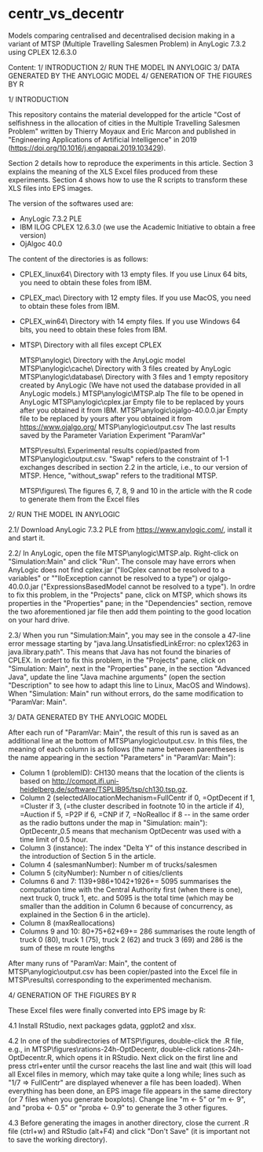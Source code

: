 # centr_vs_decentr
Models comparing centralised and decentralised decision making in a variant of MTSP (Multiple Travelling Salesmen Problem) in AnyLogic 7.3.2 using CPLEX 12.6.3.0

Content:
1/ INTRODUCTION
2/ RUN THE MODEL IN ANYLOGIC
3/ DATA GENERATED BY THE ANYLOGIC MODEL
4/ GENERATION OF THE FIGURES BY R



1/ INTRODUCTION

This repository contains the material developped for the article "Cost of selfishness in the allocation of cities in the Multiple Travelling Salesmen Problem" written by Thierry Moyaux and Eric Marcon and published in "Engineering Applications of Artificial Intelligence" in 2019 (https://doi.org/10.1016/j.engappai.2019.103429).

Section 2 details how to reproduce the experiments in this article. Section 3 explains the meaning of the XLS Excel files produced from these experiments. Section 4 shows how to use the R scripts to transform these XLS files into EPS images.

The version of the softwares used are:
- AnyLogic 7.3.2 PLE
- IBM ILOG CPLEX 12.6.3.0 (we use the Academic Initiative to obtain a free version)
- OjAlgoc 40.0

The content of the directories is as follows:
- CPLEX_linux64\	Directory with 13 empty files. If you use Linux 64 bits, you need to obtain these foles from IBM.
- CPLEX_mac\	Directory with 12 empty files. If you use MacOS, you need to obtain these foles from IBM.
- CPLEX_win64\	Directory with 14 empty files. If you use Windows 64 bits, you need to obtain these foles from IBM.
- MTSP\	Directory with all files except CPLEX

  MTSP\anylogic\	Directory with the AnyLogic model
  MTSP\anylogic\cache\	Directory with 3 files created by AnyLogic
  MTSP\anylogic\database\	Directory with 3 files and 1 empty repository created by AnyLogic (We have not used the database provided in all AnyLogic models.)
  MTSP\anylogic\MTSP.alp The file to be opened in AnyLogic
  MTSP\anylogic\cplex.jar Empty file to be replaced by yours after you obtained it from IBM.
  MTSP\anylogic\ojalgo-40.0.0.jar Empty file to be replaced by yours after you obtained it from https://www.ojalgo.org/
  MTSP\anylogic\output.csv The last results saved by the Parameter Variation Experiment "ParamVar"

  MTSP\results\	Experimental results copied/pasted from MTSP\anylogic\output.csv. "Swap" refers to the constraint of 1-1 exchanges described in section 2.2 in the article, i.e., to our version of MTSP. Hence, "without_swap" refers to the traditional MTSP.

  MTSP\figures\	The figures 6, 7, 8, 9 and 10 in the article with the R code to generate them from the Excel files


2/ RUN THE MODEL IN ANYLOGIC

2.1/ Download AnyLogic 7.3.2 PLE from https://www.anylogic.com/, install it and start it.

2.2/ In AnyLogic, open the file MTSP\anylogic\MTSP.alp. Right-click on "Simulation:Main" and click "Run". The console may have errors when AnyLogic does not find cplex.jar ("IloCplex cannot be resolved to a variables" or ""IloException cannot be resolved to a type") or ojalgo-40.0.0.jar ("ExpressionsBasedModel cannot be resolved to a type"). In ordre to fix this problem, in the "Projects" pane, click on MTSP, which shows its properties in the "Properties" pane; in the "Dependencies" section, remove the two aforementioned jar file then add them pointing to the good location on your hard drive.

2.3/ When you run "Simulation:Main", you may see in the console a 47-line error message starting by "java.lang.UnsatisfiedLinkError: no cplex1263 in java.library.path". This means that Java has not found the binaries of CPLEX. In ordert to fix this problem, in the "Projects" pane, click on "Simulation: Main", next in the "Properties" pane, in the section "Advanced Java", update the line "Java machine arguments" (open the section "Description" to see how to adapt this line to Linux, MacOS and Windows). When "Simulation: Main" run without errors, do the same modification to "ParamVar: Main".



3/ DATA GENERATED BY THE ANYLOGIC MODEL

After each run of "ParamVar: Main", the result of this run is saved as an additional line at the bottom of MTSP\anylogic\output.csv. In this files, the meaning of each column is as follows (the name between parentheses is the name appearing in the section "Parameters" in "ParamVar: Main"):
- Column 1 (problemID): CH130 means that the location of the clients is based on http://comopt.ifi.uni-heidelberg.de/software/TSPLIB95/tsp/ch130.tsp.gz.
- Column 2 (selectedAllocationMechanism=FullCentr if 0, =OptDecent if 1, =Cluster if 3, (=the cluster described in footnote 10 in the article if 4), =Auction if 5, =P2P if 6, =CNP if 7, =NoRealloc if 8 -- in the same order as the radio buttons under the map in "Simulation: main"): OptDecentr_0.5 means that mechanism OptDecentr was used with a time limit of 0.5 hour.
- Column 3 (instance): The index "Delta Y" of this instance described in the introduction of Section 5 in the article.
- Column 4 (salesmanNumber): Number m of trucks/salesmen
- Column 5 (cityNumber): Number n of cities/clients
- Columns 6 and 7: 1139+986+1042+1926+= 5095 summarises the computation time with the Central Authority first (when there is one), next truck 0, truck 1, etc. and 5095 is the total time (which may be smaller than the addition in Column 6 because of concurrency, as explained in the Section 6 in the article).
- Column 8 (maxReallocations)
- Columns 9 and 10: 80+75+62+69+= 286 summarises the route length of truck 0 (80), truck 1 (75), truck 2 (62) and truck 3 (69) and 286 is the sum of these m route lengths

After many runs of "ParamVar: Main", the content of MTSP\anylogic\output.csv has been copier/pasted into the Excel file in MTSP\results\ corresponding to the experimented mechanism.



4/ GENERATION OF THE FIGURES BY R

These Excel files were finally converted into EPS image by R:

4.1 Install RStudio, next packages gdata, ggplot2 and xlsx.

4.2 In one of the subdirectories of MTSP\figures\, double-click the .R file, e.g., in MTSP\figures\rations-24h-OptDecentr, double-click rations-24h-OptDecentr.R, which opens it in RStudio. Next click on the first line and press ctrl+enter until the cursor reacehs the last line and wait (this will load all Excel files in memory, which may take quite a long while; lines such as "1/7 => FullCentr" are displayed whenever a file has been loaded). When everything has been done, an EPS image file appears in the same directory (or 7 files when you generate boxplots). Change line "m <- 5" or "m <- 9", and "proba <- 0.5" or "proba <- 0.9" to generate the 3 other figures.

4.3 Before generating the images in another directory, close the current .R file (ctrl+w) and RStudio (alt+F4) and click "Don't Save" (it is important not to save the working directory).

